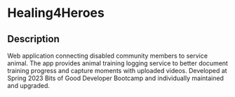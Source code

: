# Healing4Heroes
## Description
Web application connecting disabled community members to service animal.
The app provides animal training logging service to better document training progress and capture moments with uploaded videos.
Developed at Spring 2023 Bits of Good Developer Bootcamp and individually maintained and upgraded.
